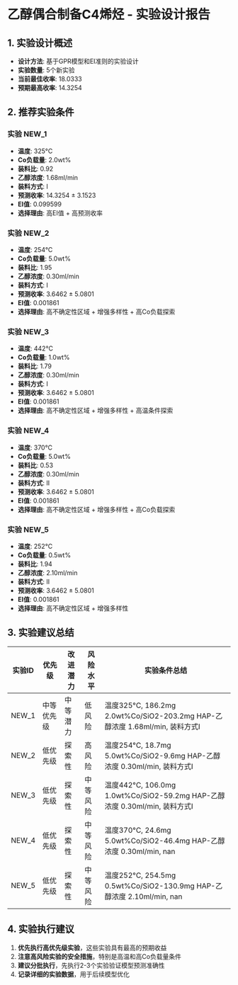 # 乙醇偶合制备C4烯烃 - 实验设计报告

## 1. 实验设计概述

- **设计方法**: 基于GPR模型和EI准则的实验设计
- **实验数量**: 5个新实验
- **当前最佳收率**: 18.0333
- **预期最高收率**: 14.3254

## 2. 推荐实验条件

### 实验 NEW_1
- **温度**: 325°C
- **Co负载量**: 2.0wt%
- **装料比**: 0.92
- **乙醇浓度**: 1.68ml/min
- **装料方式**: I
- **预测收率**: 14.3254 ± 3.1523
- **EI值**: 0.099599
- **选择理由**: 高EI值 + 高预测收率

### 实验 NEW_2
- **温度**: 254°C
- **Co负载量**: 5.0wt%
- **装料比**: 1.95
- **乙醇浓度**: 0.30ml/min
- **装料方式**: I
- **预测收率**: 3.6462 ± 5.0801
- **EI值**: 0.001861
- **选择理由**: 高不确定性区域 + 增强多样性 + 高Co负载探索

### 实验 NEW_3
- **温度**: 442°C
- **Co负载量**: 1.0wt%
- **装料比**: 1.79
- **乙醇浓度**: 0.30ml/min
- **装料方式**: I
- **预测收率**: 3.6462 ± 5.0801
- **EI值**: 0.001861
- **选择理由**: 高不确定性区域 + 增强多样性 + 高温条件探索

### 实验 NEW_4
- **温度**: 370°C
- **Co负载量**: 5.0wt%
- **装料比**: 0.53
- **乙醇浓度**: 0.30ml/min
- **装料方式**: II
- **预测收率**: 3.6462 ± 5.0801
- **EI值**: 0.001861
- **选择理由**: 高不确定性区域 + 增强多样性 + 高Co负载探索

### 实验 NEW_5
- **温度**: 252°C
- **Co负载量**: 0.5wt%
- **装料比**: 1.94
- **乙醇浓度**: 2.10ml/min
- **装料方式**: II
- **预测收率**: 3.6462 ± 5.0801
- **EI值**: 0.001861
- **选择理由**: 高不确定性区域 + 增强多样性

## 3. 实验建议总结

| 实验ID | 优先级 | 改进潜力 | 风险水平 | 实验条件总结 |
|--------|--------|----------|----------|--------------|
| NEW_1 | 中等优先级 | 中等潜力 | 低风险 | 温度325°C, 186.2mg 2.0wt%Co/SiO2-203.2mg HAP-乙醇浓度 1.68ml/min, 装料方式I |
| NEW_2 | 低优先级 | 探索性 | 高风险 | 温度254°C, 18.7mg 5.0wt%Co/SiO2-9.6mg HAP-乙醇浓度 0.30ml/min, 装料方式I |
| NEW_3 | 低优先级 | 探索性 | 中等风险 | 温度442°C, 106.0mg 1.0wt%Co/SiO2-59.2mg HAP-乙醇浓度 0.30ml/min, 装料方式I |
| NEW_4 | 低优先级 | 探索性 | 中等风险 | 温度370°C, 24.6mg 5.0wt%Co/SiO2-46.4mg HAP-乙醇浓度 0.30ml/min, nan |
| NEW_5 | 低优先级 | 探索性 | 中等风险 | 温度252°C, 254.5mg 0.5wt%Co/SiO2-130.9mg HAP-乙醇浓度 2.10ml/min, nan |

## 4. 实验执行建议

1. **优先执行高优先级实验**，这些实验具有最高的预期收益
2. **注意高风险实验的安全措施**，特别是高温和高Co负载量条件
3. **建议分批执行**，先执行2-3个实验验证模型预测准确性
4. **记录详细的实验数据**，用于后续模型优化